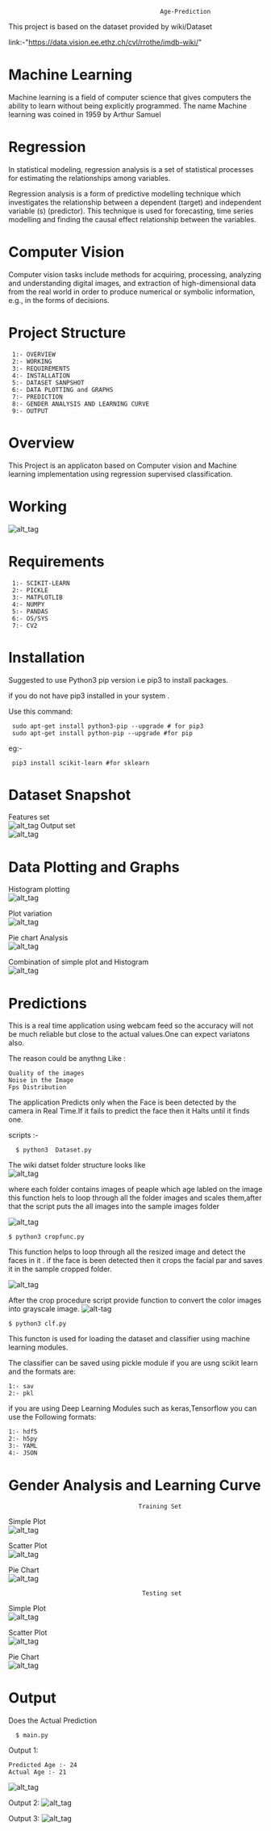                                               Age-Prediction 
This project is based on the dataset provided by wiki/Dataset

link:-"https://data.vision.ee.ethz.ch/cvl/rrothe/imdb-wiki/"

# Machine Learning
Machine learning is a field of computer science that gives computers the ability to learn without being explicitly programmed. The name Machine learning was coined in 1959 by Arthur Samuel

# Regression
In statistical modeling, regression analysis is a set of statistical processes for estimating the relationships among variables.

 Regression analysis is a form of predictive modelling technique which investigates the relationship between a dependent (target) and independent variable (s) (predictor). This technique is used for forecasting, time series modelling and finding the causal effect relationship between the variables.

# Computer Vision
Computer vision tasks include methods for acquiring, processing, analyzing and understanding digital images, and extraction of high-dimensional data from the real world in order to produce numerical or symbolic information, e.g., in the forms of decisions.

# Project Structure
     1:- OVERVIEW
     2:- WORKING
     3:- REQUIREMENTS
     4:- INSTALLATION
     5:- DATASET SANPSHOT
     6:- DATA PLOTTING and GRAPHS
     7:- PREDICTION
     8:- GENDER ANALYSIS AND LEARNING CURVE
     9:- OUTPUT

# Overview
This Project is an applicaton based on Computer vision and Machine learning implementation using regression supervised classification.
# Working
![alt_tag](https://github.com/vshantam/Age-Prediction/blob/master/Analysis/working.png)


# Requirements
     1:- SCIKIT-LEARN
     2:- PICKLE
     3:- MATPLOTLIB
     4:- NUMPY
     5:- PANDAS
     6:- OS/SYS
     7:- CV2
     
# Installation
Suggested to use Python3 pip version i.e pip3 to install packages.

if you do not have pip3 installed in your system .

Use this command:

     sudo apt-get install python3-pip --upgrade # for pip3
     sudo apt-get install python-pip --upgrade #for pip 
eg:-

     pip3 install scikit-learn #for sklearn 
     
# Dataset Snapshot
Features set                 
![alt_tag](https://github.com/vshantam/Age-Prediction/blob/master/Analysis/Screenshot%20(20).png)
Output set                   
![alt_tag](https://github.com/vshantam/Age-Prediction/blob/master/Analysis/Screenshot%20(21).png)

# Data Plotting and Graphs
Histogram plotting                                                                                                     
![alt_tag](https://github.com/vshantam/Age-Prediction/blob/master/Analysis/Figure_3.png)

Plot variation                                                                                                        
![alt_tag](https://github.com/vshantam/Age-Prediction/blob/master/Analysis/Figure_2.png)

Pie chart Analysis                                                                                                           
![alt_tag](https://github.com/vshantam/Age-Prediction/blob/master/Analysis/Figure_1.png)

Combination of simple plot and Histogram                                                                                        
![alt_tag](https://github.com/vshantam/Age-Prediction/blob/master/Analysis/Figure_4.png)

# Predictions
This is a real time application using webcam feed so the accuracy will not be much reliable but close to the actual values.One can expect variatons also.

The reason could be anythng Like :
                            
    Quality of the images
    Noise in the Image
    Fps Distribution
    
The application Predicts only when the Face is been detected by the camera in Real Time.If it fails to predict the face then it Halts until it finds one.

scripts :-

      $ python3  Dataset.py
The wiki datset folder structure looks like                     
![alt_tag](https://github.com/vshantam/Age-Prediction/blob/master/Analysis/Capture.PNG)

where each folder contains images of peaple which age labled on the image
this function hels to loop through all the folder images and scales them,after that the script puts the all images into the sample images folder                               

![alt_tag](https://github.com/vshantam/Age-Prediction/blob/master/Analysis/Capture1.PNG)


    $ python3 cropfunc.py
This function helps to loop through all the resized image and detect the faces in it . if the face is been detected then it crops the facial par and saves it in the sample cropped folder.

![alt_tag](https://github.com/vshantam/Age-Prediction/blob/master/Analysis/Capture2.PNG)

After the crop procedure script provide function to convert the color images into grayscale image.
![alt-tag](https://github.com/vshantam/Age-Prediction/blob/master/Analysis/Capture3.PNG)

    $ python3 clf.py
 This functon is used for loading the dataset and classifier using machine learning modules.
 
 The classifier can be saved using pickle module if you are usng scikit learn and the formats are:
 
    1:- sav
    2:- pkl
    
 if you are using Deep Learning Modules such as keras,Tensorflow you can use the Following formats:

    1:- hdf5
    2:- h5py
    3:- YAML
    4:- JSON

 
 # Gender Analysis  and Learning Curve
 
                                        Training Set                      
 
 
 Simple Plot                                                            
 ![alt_tag](https://github.com/vshantam/Age-Prediction/blob/master/Gender/gplot1.png)
 
 
   
 Scatter Plot                                                                                    
 ![alt_tag](https://github.com/vshantam/Age-Prediction/blob/master/Gender/gplot2.png)
 
 
 
 Pie Chart                                                   
 ![alt_tag](https://github.com/vshantam/Age-Prediction/blob/master/Gender/gplot3.png)
 
                                         Testing set
                                         
 
 Simple Plot                                              
 ![alt_tag](https://github.com/vshantam/Age-Prediction/blob/master/Gender/gplot4.png)
 
 
 
 Scatter Plot                                            
 ![alt_tag](https://github.com/vshantam/Age-Prediction/blob/master/Gender/gplot5.png)
 
  
  
 Pie Chart                              
 ![alt_tag](https://github.com/vshantam/Age-Prediction/blob/master/Gender/gplot6.png)



# Output

Does the Actual Prediction

      $ main.py
    
Output 1:

    Predicted Age :- 24
    Actual Age :- 21
![alt_tag](https://github.com/vshantam/Age-Prediction/blob/master/Analysis/output1.gif)

Output 2:
![alt_tag](https://github.com/vshantam/Age-Prediction/blob/master/Analysis/output2.gif)

Output 3:
![alt_tag](https://github.com/vshantam/Age-Prediction/blob/master/Analysis/output3.gif)
 
